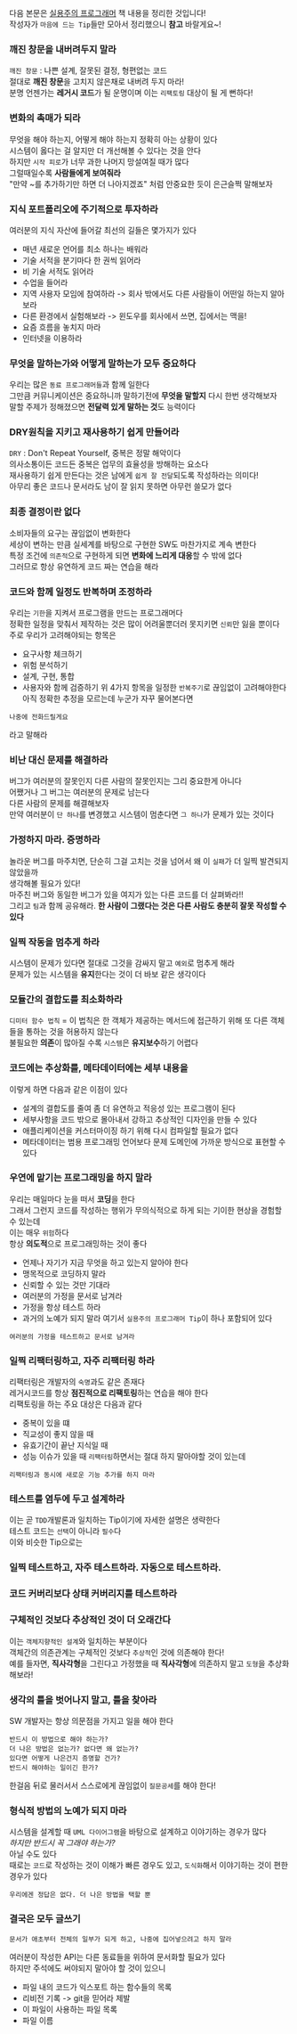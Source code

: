 다음 본문은 [실용주의 프로그래머](http://www.yes24.com/Product/Goods/12501565) 책 내용을 정리한 것입니다!  
작성자가 `마음에 드는 Tip`들만 모아서 정리했으니 **참고** 바랄게요~!  

### 깨진 창문을 내버려두지 말라

`깨진 창문` : 나쁜 설계, 잘못된 결정, 형편없는 코드  
절대로 **깨진 창문**을 고치지 않은채로 내버려 두지 마라!  
분명 언젠가는 **레거시 코드**가 될 운명이며 이는 `리팩토링` 대상이 될 게 뻔하다!  


### 변화의 촉매가 되라

무엇을 해야 하는지, 어떻게 해야 하는지 정확히 아는 상황이 있다  
시스템이 옳다는 걸 알지만 더 개선해볼 수 있다는 것을 안다  
하지만 `시작 피로`가 너무 과한 나머지 망설여질 때가 많다  
그럴때일수록 **사람들에게 보여줘라**  
"만약 ~를 추가하기만 하면 더 나아지겠죠" 처럼 안중요한 듯이 은근슬쩍 말해보자  


### 지식 포트폴리오에 주기적으로 투자하라

여러분의 지식 자산에 들어갈 최선의 길들은 몇가지가 있다
* 매년 새로운 언어를 최소 하나는 배워라
* 기술 서적을 분기마다 한 권씩 읽어라
* 비 기술 서적도 읽어라
* 수업을 들어라
* 지역 사용자 모임에 참여하라 -> 회사 밖에서도 다른 사람들이 어떤일 하는지 알아보라
* 다른 환경에서 실험해보라 -> 윈도우를 회사에서 쓰면, 집에서는 맥을!
* 요즘 흐름을 놓치지 마라
* 인터넷을 이용하라

### 무엇을 말하는가와 어떻게 말하는가 모두 중요하다

우리는 많은 `동료 프로그래머들`과 함께 일한다  
그만큼 커뮤니케이션은 중요하니까 말하기전에 **무엇을 말할지** 다시 한번 생각해보자  
말할 주제가 정해졌으면 **전달력 있게 말하는 것**도 능력이다  


### DRY원칙을 지키고 재사용하기 쉽게 만들어라

`DRY` : Don't Repeat Yourself, 중복은 정말 해악이다  
의사소통이든 코드든 중복은 업무의 효율성을 방해하는 요소다  
재사용하기 쉽게 만든다는 것은 남에게 `쉽게 잘 전달`되도록 작성하라는 의미다!  
아무리 좋은 코드나 문서라도 남이 잘 읽지 못하면 아무런 쓸모가 없다  


### 최종 결정이란 없다

소비자들의 요구는 끊임없이 변화한다  
세상이 변하는 만큼 실세계를 바탕으로 구현한 SW도 마찬가지로 계속 변한다  
특정 조건에 `의존적`으로 구현하게 되면 **변화에 느리게 대응**할 수 밖에 없다  
그러므로 항상 유연하게 코드 짜는 연습을 해라  


### 코드와 함께 일정도 반복하며 조정하라

우리는 `기한`을 지켜서 프로그램을 만드는 프로그래머다  
정확한 일정을 맞춰서 제작하는 것은 많이 어려울뿐더러 못지키면 `신뢰`만 잃을 뿐이다  
주로 우리가 고려해야되는 항목은
* 요구사항 체크하기
* 위험 분석하기
* 설계, 구현, 통합
* 사용자와 함께 검증하기
위 4가지 항목을 일정한 `반복주기`로 끊임없이 고려해야한다  
아직 정확한 추정을 모르는데 누군가 자꾸 물어본다면
```text
나중에 전화드릴게요
```
라고 말해라  


### 비난 대신 문제를 해결하라

버그가 여러분의 잘못인지 다른 사람의 잘못인지는 그리 중요한게 아니다  
어쨌거나 그 버그는 여러분의 문제로 남는다  
다른 사람의 문제를 해결해보자  
만약 여러분이 `단 하나`를 변경했고 시스템이 멈춘다면 `그 하나`가 문제가 있는 것이다  


### 가정하지 마라. 증명하라

놀라운 버그를 마주치면, 단순히 그걸 고치는 것을 넘어서 왜 이 `실패`가 더 일찍 발견되지 않았을까  
생각해볼 필요가 있다!  
마주친 버그와 동일한 버그가 있을 여지가 있는 다른 코드를 더 살펴봐라!!  
그리고 `팀`과 함께 공유해라. **한 사람이 그랬다는 것은 다른 사람도 충분히 잘못 작성할 수 있다**  


### 일찍 작동을 멈추게 하라

시스템이 문제가 있다면 절대로 그것을 감싸지 말고 `예외`로 멈추게 해라  
문제가 있는 시스템을 **유지**한다는 것이 더 바보 같은 생각이다  


### 모듈간의 결합도를 최소화하라

`디미터 함수 법칙` = 이 법칙은 한 객체가 제공하는 메서드에 접근하기 위해 또 다른 객체들을 통하는 것을 허용하지 않는다  
불필요한 **의존**이 많아질 수록 `시스템`은 **유지보수**하기 어렵다  

### 코드에는 추상화를, 메타데이터에는 세부 내용을

이렇게 하면 다음과 같은 이점이 있다
* 설계의 결합도를 줄여 좀 더 유연하고 적응성 있는 프로그램이 된다
* 세부사항을 코드 밖으로 몰아내서 강하고 추상적인 디자인을 만들 수 있다
* 애플리케이션을 커스터마이징 하기 위해 다시 컴파일할 필요가 없다
* 메타데이터는 범용 프로그래밍 언어보다 문제 도메인에 가까운 방식으로 표현할 수 있다


### 우연에 맡기는 프로그래밍을 하지 말라

우리는 매일마다 눈을 떠서 **코딩**을 한다  
그래서 그런지 코드를 작성하는 행위가 무의식적으로 하게 되는 기이한 현상을 경험할 수 있는데  
이는 매우 `위험`하다  
항상 **의도적**으로 프로그래밍하는 것이 좋다  
* 언제나 자기가 지금 무엇을 하고 있는지 알아야 한다
* 맹목적으로 코딩하지 말라
* 신뢰할 수 있는 것만 기대라
* 여러분의 가정을 문서로 남겨라
* 가정을 항상 테스트 하라
* 과거의 노예가 되지 말라
여기서 `실용주의 프로그래머 Tip`이 하나 포함되어 있다
```text
여러분의 가정을 테스트하고 문서로 남겨라
```

### 일찍 리팩터링하고, 자주 리팩터링 하라

리팩터링은 개발자의 `숙명`과도 같은 존재다  
레거시코드를 항상 **점진적으로 리팩토링**하는 연습을 해야 한다  
리팩토링을 하는 주요 대상은 다음과 같다
* 중복이 있을 떄
* 직교성이 좋지 않을 때
* 유효기간이 끝난 지식일 때
* 성능 이슈가 있을 때
`리팩터링`하면서는 절대 하지 말아야할 것이 있는데
```text
리팩터링과 동시에 새로운 기능 추가를 하지 마라
```


### 테스트를 염두에 두고 설계하라

이는 곧 `TDD`개발론과 일치하는 Tip이기에 자세한 설명은 생략한다  
테스트 코드는 `선택`이 아니라 `필수`다  
이와 비슷한 Tip으로는

### 일찍 테스트하고, 자주 테스트하라. 자동으로 테스트하라.

### 코드 커버리보다 상태 커버리지를 테스트하라

### 구체적인 것보다 추상적인 것이 더 오래간다

이는 `객체지향적인 설계`와 일치하는 부분이다  
객체간의 의존관계는 구체적인 것보다 `추상적`인 것에 의존해야 한다!  
예를 들자면, **직사각형**을 그린다고 가정했을 때 **직사각형**에 의존하지 말고 `도형`을 추상화해보라!  

### 생각의 틀을 벗어나지 말고, 틀을 찾아라

SW 개발자는 항상 의문점을 가지고 일을 해야 한다  
```text
반드시 이 방법으로 해야 하는가?
더 나은 방법은 없는가? 없다면 왜 없는가?
있다면 어떻게 나은건지 증명할 건가?
반드시 해야하는 일이긴 한가?
```
한걸음 뒤로 물러서서 스스로에게 끊임없이 `질문공세`를 해야 한다!  


### 형식적 방법의 노예가 되지 마라

시스템을 설계할 때 `UML 다이어그램`을 바탕으로 설계하고 이야기하는 경우가 많다  
*하지만 반드시 꼭 그래야 하는가?*  
아닐 수도 있다  
때로는 `코드`로 작성하는 것이 이해가 빠른 경우도 있고, `도식화`해서 이야기하는 것이 편한 경우가 있다  
```text
우리에겐 정답은 없다. 더 나은 방법을 택할 뿐
```

### 결국은 모두 글쓰기

```text
문서가 애초부터 전체의 일부가 되게 하고, 나중에 집어넣으려고 하지 말라
```
여러분이 작성한 API는 다른 동료들을 위하여 문서화할 필요가 있다  
하지만 주석에도 써야되지 말아야 할 것이 있으니
* 파일 내의 코드가 익스포트 하는 함수들의 목록
* 리비전 기록 -> git을 믿어라 제발
* 이 파일이 사용하는 파일 목록
* 파일 이름
